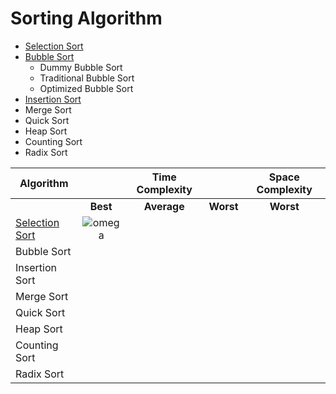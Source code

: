 # Sorting Algorithm

- [Selection Sort](https://github.com/debajyotikarmaker/python_sorting_console_app/tree/master/selection_sort)
- [Bubble Sort](https://github.com/debajyotikarmaker/python_sorting_console_app/tree/master/bubble_sort)
  - Dummy Bubble Sort
  - Traditional Bubble Sort
  - Optimized Bubble Sort
- [Insertion Sort](https://github.com/debajyotikarmaker/python_sorting_console_app/tree/master/insertion_sort)
- Merge Sort
- Quick Sort
- Heap Sort
- Counting Sort
- Radix Sort

| Algorithm                                                                                                    |                                    | Time Complexity |           | Space Complexity |
| ------------------------------------------------------------------------------------------------------------ | :--------------------------------: | :-------------: | :-------: | :--------------: |
|                                                                                                              |              **Best**              |   **Average**   | **Worst** |    **Worst**     |
| [Selection Sort](https://github.com/debajyotikarmaker/python_sorting_console_app/tree/master/selection_sort) | ![omega](images/omega_n_log_n.gif) |                 |           |                  |
| Bubble Sort                                                                                                  |                                    |                 |           |                  |
| Insertion Sort                                                                                               |                                    |                 |           |                  |
| Merge Sort                                                                                                   |                                    |                 |           |                  |
| Quick Sort                                                                                                   |                                    |                 |           |                  |
| Heap Sort                                                                                                    |                                    |                 |           |                  |
| Counting Sort                                                                                                |                                    |                 |           |                  |
| Radix Sort                                                                                                   |                                    |                 |           |                  |

